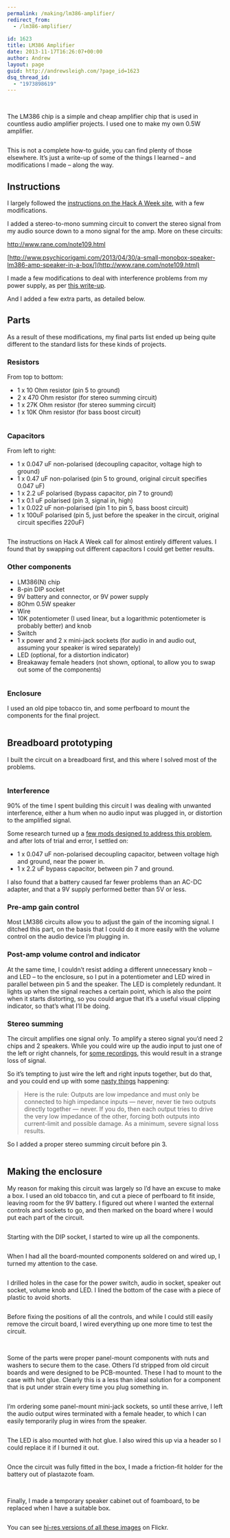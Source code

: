 ```yaml
---
permalink: /making/lm386-amplifier/
redirect_from:
  - /lm386-amplifier/
  
id: 1623
title: LM386 Amplifier
date: 2013-11-17T16:26:07+00:00
author: Andrew
layout: page
guid: http://andrewsleigh.com/?page_id=1623
dsq_thread_id:
  - "1973898619"
---
```

<img class="alignnone size-full wp-image-1640" title="IMG_1010" src="/assets/2013/11/IMG_1010.jpg" alt="" />

<img class="alignnone size-full wp-image-1641" title="IMG_1013" src="/assets/2013/11/IMG_1013.jpg" alt="" />

The LM386 chip is a simple and cheap amplifier chip that is used in countless audio amplifier projects. I used one to make my own 0.5W amplifier.

<!--more-->

<img class="alignnone size-full wp-image-1641" title="IMG_1013" src="/assets/2013/11/IMG_1013.jpg" alt="" />

This is not a complete how-to guide, you can find plenty of those elsewhere. It’s just a write-up of some of the things I learned – and modifications I made – along the way.

## Instructions

I largely followed the [instructions on the Hack A Week site](http://hackaweek.com/hacks/?p=131), with a few modifications.

I added a stereo-to-mono summing circuit to convert the stereo signal from my audio source down to a mono signal for the amp. More on these circuits:

<http://www.rane.com/note109.html>
  
[http://www.psychicorigami.com/2013/04/30/a-small-monobox-speaker-lm386-amp-speaker-in-a-box/](http://www.rane.com/note109.html)

I made a few modifications to deal with interference problems from my power supply, as per [this write-up](http://lowvoltage.wordpress.com/2011/04/23/lm386-audio-amplifier/).

And I added a few extra parts, as detailed below.

## Parts

As a result of these modifications, my final parts list ended up being quite different to the standard lists for these kinds of projects.

### Resistors

From top to bottom:

  * 1 x 10 Ohm resistor (pin 5 to ground)
  * 2 x 470 Ohm resistor (for stereo summing circuit)
  * 1 x 27K Ohm resistor (for stereo summing circuit)
  * 1 x 10K Ohm resistor (for bass boost circuit)

<img class="alignnone size-full wp-image-1627" title="IMG_0968" src="/assets/2013/11/IMG_0968.jpg" alt="" />

### Capacitors

From left to right:

  * 1 x 0.047 uF non-polarised (decoupling capacitor, voltage high to ground)
  * 1 x 0.47 uF non-polarised (pin 5 to ground, original circuit specifies 0.047 uF)
  * 1 x 2.2 uF polarised (bypass capacitor, pin 7 to ground)
  * 1 x 0.1 uF polarised (pin 3, signal in, high)
  * 1 x 0.022 uF non-polarised (pin 1 to pin 5, bass boost circuit)
  * 1 x 100uF polarised (pin 5, just before the speaker in the circuit, original circuit specifies 220uF)

<img class="alignnone size-full wp-image-1626" title="IMG_0965" src="/assets/2013/11/IMG_0965.jpg" alt="" />

The instructions on Hack A Week call for almost entirely different values. I found that by swapping out different capacitors I could get better results.

### Other components

  * LM386(N) chip
  * 8-pin DIP socket
  * 9V battery and connector, or 9V power supply
  * 8Ohm 0.5W speaker
  * Wire
  * 10K potentiometer (I used linear, but a logarithmic potentiometer is probably better) and knob
  * Switch
  * 1 x power and 2 x mini-jack sockets (for audio in and audio out, assuming your speaker is wired separately)
  * LED (optional, for a distortion indicator)
  * Breakaway female headers (not shown, optional, to allow you to swap out some of the components)

<img class="alignnone size-full wp-image-1628" title="IMG_0971" src="/assets/2013/11/IMG_0971.jpg" alt="" />

### Enclosure

I used an old pipe tobacco tin, and some perfboard to mount the components for the final project.

<img class="alignnone size-full wp-image-1629" title="IMG_0973" src="/assets/2013/11/IMG_0973.jpg" alt="" />

## Breadboard prototyping

I built the circuit on a breadboard first, and this where I solved most of the problems.

<img class="alignnone size-full wp-image-1624" title="IMG_0952" src="/assets/2013/11/IMG_0952.jpg" alt="" />

### Interference

90% of the time I spent building this circuit I was dealing with unwanted interference, either a hum when no audio input was plugged in, or distortion to the amplified signal.

Some research turned up a [few mods designed to address this problem](http://lowvoltage.wordpress.com/2011/04/23/lm386-audio-amplifier/), and after lots of trial and error, I settled on:

  * 1 x 0.047 uF non-polarised decoupling capacitor, between voltage high and ground, near the power in.
  * 1 x 2.2 uF bypass capacitor, between pin 7 and ground.

I also found that a battery caused far fewer problems than an AC-DC adapter, and that a 9V supply performed better than 5V or less.

### Pre-amp gain control

Most LM386 circuits allow you to adjust the gain of the incoming signal. I ditched this part, on the basis that I could do it more easily with the volume control on the audio device I’m plugging in.

### Post-amp volume control and indicator

At the same time, I couldn’t resist adding a different unnecessary knob – and LED – to the enclosure, so I put in a potentiometer and LED wired in parallel between pin 5 and the speaker. The LED is completely redundant. It lights up when the signal reaches a certain point, which is also the point when it starts distorting, so you could argue that it’s a useful visual clipping indicator, so that’s what I’ll be doing.

### Stereo summing

The circuit amplifies one signal only. To amplify a stereo signal you’d need 2 chips and 2 speakers. While you could wire up the audio input to just one of the left or right channels, for [some recordings](http://en.wikipedia.org/wiki/The_Gift_(Velvet_Underground_song)), this would result in a strange loss of signal.

So it’s tempting to just wire the left and right inputs together, but do that, and you could end up with some [nasty things](http://www.rane.com/note109.html) happening:

> Here is the rule: Outputs are low impedance and must only be connected to high impedance inputs &#8212; never, never tie two outputs directly together &#8212; never. If you do, then each output tries to drive the very low impedance of the other, forcing both outputs into current-limit and possible damage. As a minimum, severe signal loss results.

So I added a proper stereo summing circuit before pin 3.

<img class="alignnone size-full wp-image-1625" title="IMG_0955" src="/assets/2013/11/IMG_0955.jpg" alt="" />

## Making the enclosure

My reason for making this circuit was largely so I’d have an excuse to make a box. I used an old tobacco tin, and cut a piece of perfboard to fit inside, leaving room for the 9V battery. I figured out where I wanted the external controls and sockets to go, and then marked on the board where I would put each part of the circuit.

<img class="alignnone size-full wp-image-1630" title="IMG_0974" src="/assets/2013/11/IMG_0974.jpg" alt="" />

Starting with the DIP socket, I started to wire up all the components.

<img class="alignnone size-full wp-image-1631" title="IMG_0976" src="/assets/2013/11/IMG_0976.jpg" alt="" />

When I had all the board-mounted components soldered on and wired up, I turned my attention to the case.

<img class="alignnone size-full wp-image-1632" title="IMG_0979" src="/assets/2013/11/IMG_0979.jpg" alt="" />

I drilled holes in the case for the power switch, audio in socket, speaker out socket, volume knob and LED. I lined the bottom of the case with a piece of plastic to avoid shorts.

<img class="alignnone size-full wp-image-1633" title="IMG_0980" src="/assets/2013/11/IMG_0980.jpg" alt="" />

Before fixing the positions of all the controls, and while I could still easily remove the circuit board, I wired everything up one more time to test the circuit.

<img class="alignnone size-full wp-image-1634" title="IMG_0984" src="/assets/2013/11/IMG_0984.jpg" alt="" />

<img class="alignnone size-full wp-image-1635" title="IMG_0986" src="/assets/2013/11/IMG_0986.jpg" alt="" />

Some of the parts were proper panel-mount components with nuts and washers to secure them to the case. Others I’d stripped from old circuit boards and were designed to be PCB-mounted. These I had to mount to the case with hot glue. Clearly this is a less than ideal solution for a component that is put under strain every time you plug something in.

<img class="alignnone size-full wp-image-1636" title="IMG_0994" src="/assets/2013/11/IMG_0994.jpg" alt="" />

I’m ordering some panel-mount mini-jack sockets, so until these arrive, I left the audio output wires terminated with a female header, to which I can easily temporarily plug in wires from the speaker.

<img class="alignnone size-full wp-image-1637" title="IMG_0995" src="/assets/2013/11/IMG_0995.jpg" alt="" />

The LED is also mounted with hot glue. I also wired this up via a header so I could replace it if I burned it out.

<img class="alignnone size-full wp-image-1638" title="IMG_0996" src="/assets/2013/11/IMG_0996.jpg" alt="" />

Once the circuit was fully fitted in the box, I made a friction-fit holder for the battery out of plastazote foam.

<img class="alignnone size-full wp-image-1639" title="IMG_0999" src="/assets/2013/11/IMG_0999.jpg" alt="" />

<img class="alignnone size-full wp-image-1642" title="IMG_1015" src="/assets/2013/11/IMG_1015.jpg" alt="" />

Finally, I made a temporary speaker cabinet out of foamboard, to be replaced when I have a suitable box.

<img class="alignnone size-full wp-image-1643" title="IMG_1024" src="/assets/2013/11/IMG_1024.jpg" alt="" />

You can see [hi-res versions of all these images](http://www.flickr.com/photos/andrewsleigh/sets/72157636914639523/) on Flickr.